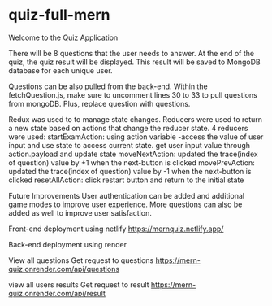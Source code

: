 # quiz-full-mern
Welcome to the Quiz Application

There will be 8 questions that the user needs to answer. At the end of the quiz, the quiz result will be displayed. This result will be saved to MongoDB database for each unique user.

Questions can be also pulled from the back-end. Within the fetchQuestion.js, make sure to uncomment lines 30 to 33 to pull questions from mongoDB. Plus, replace question with questions.

Redux was used to to manage state changes. Reducers were used to return a new state based on actions that change the reducer state. 4 reducers were used:
startExamAction: using action variable -access the value of user input and use state to access current state.
get user input value through action.payload and update state
moveNextAction: updated the trace(index of question) value by +1 when the next-button is clicked
movePrevAction: updated the trace(index of question) value by -1 when the next-button is clicked
resetAllAction: click restart button and return to the initial state

Future Improvements
User authentication can be added and additional game modes to improve user experience. More questions can also be added as well to improve user satisfaction.

Front-end deployment using netlify
https://mernquiz.netlify.app/



Back-end deployment using render

View all questions
Get request to questions
https://mern-quiz.onrender.com/api/questions



view all users results
Get request to result
https://mern-quiz.onrender.com/api/result
